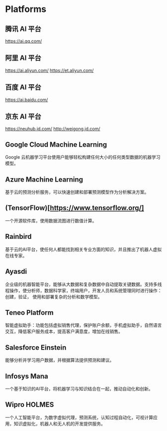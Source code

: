 
# Platforms

## 腾讯 AI 平台

https://ai.qq.com/

## 阿里 AI 平台

https://ai.aliyun.com/
https://et.aliyun.com/

## 百度 AI 平台

https://ai.baidu.com/

## 京东 AI 平台

https://neuhub.jd.com/
http://weigong.jd.com/

## Google Cloud Machine Learning

Google 云机器学习平台使用户能够轻松构建任何大小的任何类型数据的机器学习模型。

## Azure Machine Learning

基于云的预测分析服务，可以快速创建和部署预测模型作为分析解决方案。

## (TensorFlow)[https://www.tensorflow.org/]

一个开源软件库，使用数据流图进行数值计算。

## Rainbird

基于云的AI平台，使任何人都能找到相关专业方面的知识，并且推出了机器人虚拟在线专家。

## Ayasdi

企业级的机器智能平台，能够从大数据和复杂数据中自动提取关键数据。支持多线程操作，使分析师，数据科学家，终端用户，开发人员和系统管理同时进行操作：创建，验证， 使用和部署复杂的分析和数学模型。

## Teneo Platform

智能虚拟助手：功能包括虚拟销售代理，保护账户余额，手机虚拟助手，自然语言交互，降低客户服务成本，提高客户满意度，增加在线销售。

## Salesforce Einstein

能够分析并学习用户数据，并根据算法提供预测和建议。

## Infosys Mana

一个基于知识的AI平台，将机器学习与知识结合在一起，推动自动化和创新。

## Wipro HOLMES

一个人工智能平台，为数字虚拟代理，预测系统，认知过程自动化，可视计算应用，知识虚拟化，机器人和无人机的开发提供服务。
